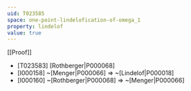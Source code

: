 ```yaml
---
uid: T023585
space: one-point-lindelofication-of-omega_1
property: lindelof
value: true
---
```

[[Proof]]

* [T023583] [Rothberger|P000068]
* [I000158] ~[Menger|P000066] => ~[Lindelof|P000018]
* [I000160] ~[Rothberger|P000068] => ~[Menger|P000066]

